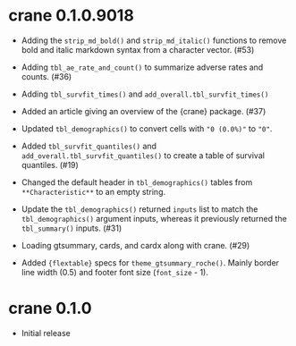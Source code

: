 # crane 0.1.0.9018

* Adding the `strip_md_bold()` and `strip_md_italic()` functions to remove bold and italic markdown syntax from a character vector. (#53)

* Adding `tbl_ae_rate_and_count()` to summarize adverse rates and counts. (#36)

* Adding `tbl_survfit_times()` and `add_overall.tbl_survfit_times()`

* Added an article giving an overview of the {crane} package. (#37)

* Updated `tbl_demographics()` to convert cells with `"0 (0.0%)"` to `"0"`.

* Added `tbl_survfit_quantiles()` and `add_overall.tbl_survfit_quantiles()` to create a table of survival quantiles. (#19)

* Changed the default header in `tbl_demographics()` tables from `**Characteristic**` to an empty string.

* Update the `tbl_demographics()` returned `inputs` list to match the `tbl_demographics()` argument inputs, whereas it previously returned the `tbl_summary()` inputs. (#31)

* Loading gtsummary, cards, and cardx along with crane. (#29)

* Added `{flextable}` specs for `theme_gtsummary_roche()`. Mainly border line width (0.5) and footer font size (`font_size` - 1).

# crane 0.1.0

* Initial release

